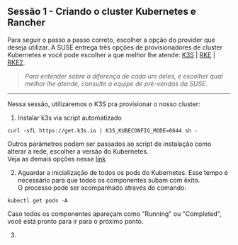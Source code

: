 ## Sessão 1 - Criando o cluster Kubernetes e Rancher
Para seguir o passo a passo correto, escolher a opção do provider que deseja utilizar.
A SUSE entrega três opções de provisionadores de cluster Kubernetes e você pode escolher a que melhor lhe atende: [K3S](https://rancher.com/docs/k3s/latest/en/) | [RKE](https://rancher.com/docs/rke/latest/en/) | [RKE2](https://rancher.com/docs/rancher/v2.5/en/installation/resources/k8s-tutorials/ha-rke2/). 

> *Para entender sobre a diferença de cada um deles, e escolher qual melhor lhe atende, consulte a equipe de pré-vendas da SUSE.* <br/>
----
Nessa sessão, utilizaremos o K3S pra provisionar o nosso cluster:

1. Instalar k3s via script automatizado
```
curl -sfL https://get.k3s.io | K3S_KUBECONFIG_MODE=0644 sh -
```
Outros parâmetros podem ser passados ao script de instalação como alterar a rede, escolher a versão do Kubernetes.<br/> Veja as demais opções nesse [link](https://rancher.com/docs/k3s/latest/en/installation/install-options/)

2. Aguardar a inicialização de todos os pods do Kubernetes. Esse tempo é necessário para que todos os componentes subam com êxito.<br/>
O processo pode ser acompanhado através do comando: 
```
kubectl get pods -A
```
Caso todos os componentes apareçam como "Running" ou "Completed", você está pronto para ir para o próximo ponto.

3. 
